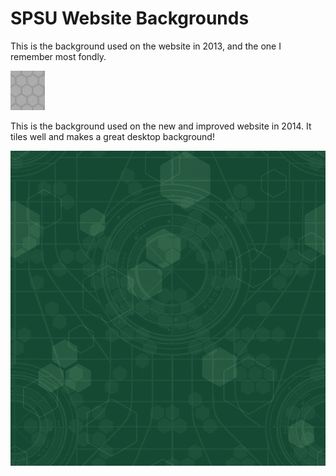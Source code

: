 # SPSU Website Backgrounds

This is the background used on the website in 2013, and the one I remember most fondly.

![2013 Grey Hex Background](/Backgrounds/2013_grey-hex.jpg)

This is the background used on the new and improved website in 2014. It tiles well
and makes a great desktop background!

![2014 Green Background](/Backgrounds/2014_green.jpg)




